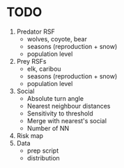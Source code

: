# TODO

1. Predator RSF
	- wolves, coyote, bear
	- seasons (reproduction + snow)
	- population level
2. Prey RSFs
	- elk, caribou
	- seasons (reproduction + snow)
	- population level
3. Social
	- Absolute turn angle
	- Nearest neighbour distances
	- Sensitivity to threshold
	- Merge with nearest's social
	- Number of NN 
4. Risk map
5. Data
	- prep script
	- distribution
 


